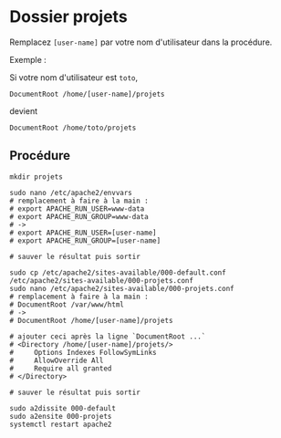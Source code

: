 # Dossier projets

Remplacez `[user-name]` par votre nom d'utilisateur dans la procédure.

Exemple :

Si votre nom d'utilisateur est `toto`,

    DocumentRoot /home/[user-name]/projets

devient

    DocumentRoot /home/toto/projets

## Procédure

    mkdir projets

    sudo nano /etc/apache2/envvars
    # remplacement à faire à la main :
    # export APACHE_RUN_USER=www-data
    # export APACHE_RUN_GROUP=www-data
    # ->
    # export APACHE_RUN_USER=[user-name]
    # export APACHE_RUN_GROUP=[user-name]

    # sauver le résultat puis sortir

    sudo cp /etc/apache2/sites-available/000-default.conf /etc/apache2/sites-available/000-projets.conf
    sudo nano /etc/apache2/sites-available/000-projets.conf
    # remplacement à faire à la main :
    # DocumentRoot /var/www/html
    # ->
    # DocumentRoot /home/[user-name]/projets

    # ajouter ceci après la ligne `DocumentRoot ...`
    # <Directory /home/[user-name]/projets/>
    #     Options Indexes FollowSymLinks
    #     AllowOverride All
    #     Require all granted
    # </Directory>

    # sauver le résultat puis sortir

    sudo a2dissite 000-default
    sudo a2ensite 000-projets
    systemctl restart apache2

